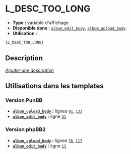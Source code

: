 # L_DESC_TOO_LONG
* __Type :__ variable d'affichage
* __Disponible dans :__ [`album_edit_body`](../tpl/var/album_edit_body.md), [`album_upload_body`](../tpl/var/album_upload_body.md)
* __Utilisation :__

```html
{L_DESC_TOO_LONG}
```

## Description
[*Ajouter une description*](https://fa-tvars.appspot.com/var/L_DESC_TOO_LONG)

## Utilisations dans les templates

### Version PunBB
* __[`album_upload_body`](../tpl/var/album_upload_body.md#readme) :__ lignes [`91`](../tpl/src/punbb/album_upload_body.tpl#L91), [`133`](../tpl/src/punbb/album_upload_body.tpl#L133)
* __[`album_edit_body`](../tpl/var/album_edit_body.md#readme) :__ ligne [`31`](../tpl/src/punbb/album_edit_body.tpl#L31)

### Version phpBB2
* __[`album_upload_body`](../tpl/var/album_upload_body.md#readme) :__ lignes [`76`](../tpl/src/subsilver/album_upload_body.tpl#L76), [`117`](../tpl/src/subsilver/album_upload_body.tpl#L117)
* __[`album_edit_body`](../tpl/var/album_edit_body.md#readme) :__ ligne [`13`](../tpl/src/subsilver/album_edit_body.tpl#L13)